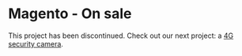 Magento - On sale
======

This project has been discontinued. Check out our next project: a [4G security camera](https://sensorable.io).
